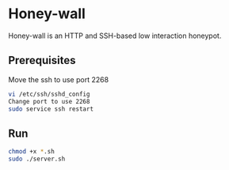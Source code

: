 # Honey-wall

Honey-wall is an HTTP and SSH-based low interaction honeypot.

## Prerequisites

Move the ssh to use port 2268

```bash
vi /etc/ssh/sshd_config
Change port to use 2268
sudo service ssh restart
```

## Run

```bash
chmod +x *.sh
sudo ./server.sh
```
